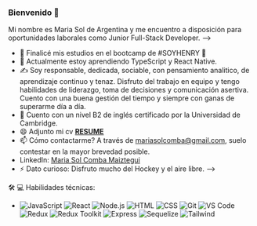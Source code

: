 ### Bienvenido 👋

Mi nombre es Maria Sol de Argentina y me encuentro a disposición para oportunidades laborales como Junior Full-Stack Developer. -->

- 🔭 Finalicé mis estudios en el bootcamp de #SOYHENRY 💛
- 🌱 Actualmente estoy aprendiendo TypeScript y React Native.
- ✍️ Soy responsable, dedicada, sociable, con pensamiento analitico, de aprendizaje continuo y tenaz. Disfruto del trabajo en equipo y tengo habilidades de liderazgo, toma de decisiones y comunicación asertiva. Cuento con una buena gestión del tiempo y siempre con ganas de superarme día a día.
- 💬 Cuento con un nivel B2 de inglés certificado por la Universidad de Cambridge.
- 😄 Adjunto mi cv **[RESUME](https://docs.google.com/document/d/1XB1j4kzNSfUZ_b7dxSzT6Wkj6pUhfu4aLAGV6RESJ60/edit?usp=sharing)**
- 📫 Cómo contactarme? A través de mariasolcomba@gmail.com, suelo contestar en la mayor brevedad posible.
- LinkedIn: [Maria Sol Comba Maiztegui](https://www.linkedin.com/in/maria-sol-comba-maiztegui-a55760261/)
- ⚡ Dato curioso: Disfruto mucho del Hockey y el aire libre.
-->

🛠 💻  Habilidades técnicas:
- ![JavaScript](https://img.icons8.com/color/48/000000/javascript.png) ![React](https://img.icons8.com/color/48/000000/react-native.png) ![Node.js](https://img.icons8.com/color/48/000000/nodejs.png)  ![HTML](https://img.icons8.com/color/48/000000/html-5.png) ![CSS](https://img.icons8.com/color/48/000000/css3.png) ![Git](https://img.icons8.com/color/48/000000/git.png) ![VS Code](https://img.icons8.com/color/48/000000/visual-studio-code-2019.png) ![Redux](https://img.icons8.com/color/48/000000/redux.png) ![Redux Toolkit](https://encrypted-tbn0.gstatic.com/images?q=tbn:ANd9GcRiCqGMg0NpuUle6g5Co1qYGTEgtPl2o9PKbIdBnM5w2IcYT2hZbHj3lkojArVts00P9SQ&usqp=CAU) ![Express](https://img.icons8.com/color/48/000000/express.png) ![Sequelize](https://img.icons8.com/color/48/000000/postgreesql.png) ![Tailwind](https://encrypted-tbn0.gstatic.com/images?q=tbn:ANd9GcTqqNMyaMm9JDFNn3eVGBCB0AZt9ShK0HVcEOIuUXwn2-gp4g33I2zCQGBDhR1OlS2YzTw&usqp=CAU)
